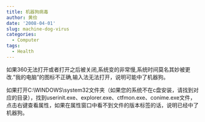 ```yaml
---
title: 机器狗病毒
author: 黄俭
date: '2008-04-01'
slug: machine-dog-virus
categories:
  - Computer
tags:
  - Health
---
```

如果360无法打开或者打开之后被关闭,系统变的非常慢,系统时间莫名其妙被更改.”我的电脑”的图标不正确,输入法无法打开，说明可能中了机器狗。

如果打开C:\WINDOWS\system32文件夹（如果您的系统不在c盘安装，请找到对应的目录），找到userinit.exe、explorer.exe、ctfmon.exe、conime.exe文件，点击右键查看属性，如果在属性窗口中看不到文件的版本标签的话，说明已经中了机器狗。